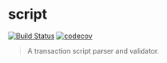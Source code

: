 # script 

[![Build Status](https://travis-ci.org/benjic/script.svg?branch=master)](https://travis-ci.org/benjic/script) [![codecov](https://codecov.io/gh/benjic/script/branch/master/graph/badge.svg)](https://codecov.io/gh/benjic/script)

> A transaction script parser and validator.